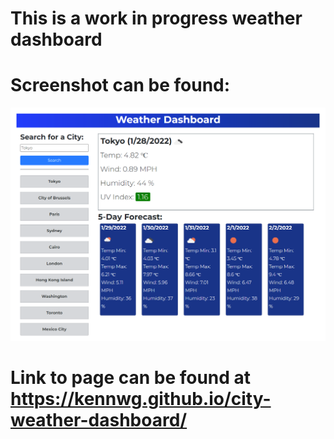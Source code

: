 # This is a work in progress weather dashboard

# Screenshot can be found:
![Screenshot](/screenshot.png)

# Link to page can be found at https://kennwg.github.io/city-weather-dashboard/